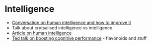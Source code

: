 # Intelligence

*  [Conversation on human intelligence and how to improve it](https://www.psychologicalscience.org/observer/improving-intelligence)
* Talk about crytsalised intelligence vs intelligence
* [Article on human intelligence](https://theconversation.com/human-intelligence-have-we-reached-the-limit-of-knowledge-124819)
* [Ted talk on boosting cognitive performance](https://www.youtube.com/watch?v=B_tjKYvEziI) - flavonoids and stuff

